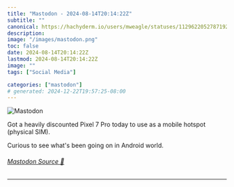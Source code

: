 ```yaml
---
title: "Mastodon - 2024-08-14T20:14:22Z"
subtitle: ""
canonical: https://hachyderm.io/users/mweagle/statuses/112962205278719279
description:
image: "/images/mastodon.png"
toc: false
date: 2024-08-14T20:14:22Z
lastmod: 2024-08-14T20:14:22Z
image: ""
tags: ["Social Media"]

categories: ["mastodon"]
# generated: 2024-12-22T19:57:25-08:00
---
```

![Mastodon](/images/mastodon.png)

<p>Got a heavily discounted Pixel 7 Pro today to use as a mobile hotspot (physical SIM). </p><p>Curious to see what&#39;s been going on in Android world.</p>


###### [Mastodon Source 🐘](https://hachyderm.io/@mweagle/112962205278719279)

___
